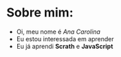 # Sobre mim:
-  Oi, meu nome é *Ana Carolina*
-  Eu estou interessada em aprender
-  Eu já aprendi **Scrath** e **JavaScript**

<!---
CarolinaH909/CarolinaH909 is a ✨ special ✨ repository because its `README.md` (this file) appears on your GitHub profile.
You can click the Preview link to take a look at your changes.
--->
